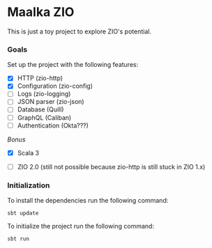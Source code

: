 # Maalka ZIO

This is just a toy project to explore ZIO's potential. 

### Goals

Set up the project with the following features:

* [x] HTTP (zio-http)
* [x] Configuration (zio-config)
* [ ] Logs (zio-logging)
* [ ] JSON parser (zio-json)
* [ ] Database (Quill)
* [ ] GraphQL (Caliban)
* [ ] Authentication (Okta???)

_Bonus_

* [x] Scala 3
* [ ] ZIO 2.0 (still not possible because zio-http is still stuck in ZIO 1.x)


### Initialization

To install the dependencies run the following command:

```
sbt update
```

To initialize the project run the following command:

```
sbt run
```
